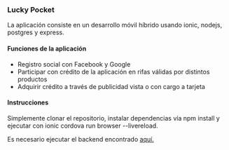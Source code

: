 <h3>Lucky Pocket</h3>

<p>La aplicación consiste en un desarrollo móvil híbrido usando ionic, nodejs, postgres y express.</p>

<h4>Funciones de la aplicación</h4>

<ul>
  <li>Registro social con Facebook y Google</li>
  <li>Participar con crédito de la aplicación en rifas válidas por distintos productos</li>
  <li>Adquirir crédito a través de publicidad vista o con cargo a tarjeta</li>
</ul>

<h4>Instrucciones</h4>

<p>Simplemente clonar el repositorio, instalar dependencias vía npm install y ejecutar con ionic cordova run browser --livereload.</p>

<p>Es necesario ejecutar el backend encontrado <a href="https://github.com/ensaladacesar/lucky-backend">aquí.</a></p>
